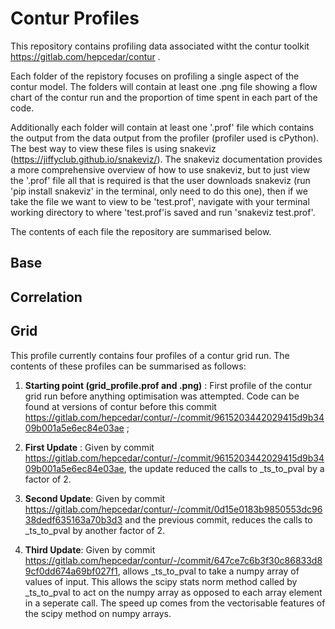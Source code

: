 # Contur Profiles
This repository contains profiling data associated witht the contur toolkit https://gitlab.com/hepcedar/contur .

Each folder of the repistory focuses on profiling a single aspect of the contur model. The folders will contain at least one .png file showing a flow chart of the contur run and the proportion of time spent in each part of the code. 

Additionally each folder will contain at least one '.prof' file which contains the output from the data output from the profiler (profiler used is cPython). The best way to view these files is using snakeviz (https://jiffyclub.github.io/snakeviz/). The snakeviz documentation provides a more comprehensive overview of how to use snakeviz, but to just view the '.prof' file all that is required is that the user downloads snakeviz (run 'pip install snakeviz' in the terminal, only need to do this one), then if we take the file we want to view to be 'test.prof', navigate with your terminal working directory to where 'test.prof'is saved and run 'snakeviz test.prof'.

The contents of each file the repository are summarised below.

## Base

## Correlation

## Grid
This profile currently contains four profiles of a contur grid run. The contents of these profiles can be summarised as follows:

1. __Starting point (grid_profile.prof and .png)__ : First profile of the contur grid run before anything optimisation was attempted. Code can be found at versions of contur before this commit https://gitlab.com/hepcedar/contur/-/commit/9615203442029415d9b3409b001a5e6ec84e03ae ;

2. __First Update__ : Given by commit https://gitlab.com/hepcedar/contur/-/commit/9615203442029415d9b3409b001a5e6ec84e03ae, the update reduced the calls to _ts_to_pval by a factor of 2.

3. __Second Update__: Given by commit https://gitlab.com/hepcedar/contur/-/commit/0d15e0183b9850553dc9638dedf635163a70b3d3 and the previous commit, reduces the calls to _ts_to_pval by another factor of 2.

4. __Third Update__: Given by commit  https://gitlab.com/hepcedar/contur/-/commit/647ce7c6b3f30c86833d89cf0dd674a69bf027f1, allows _ts_to_pval to take a numpy array of values of input. This allows the scipy stats norm method called by _ts_to_pval to act on the numpy array as opposed to each array element in a seperate call. The speed up comes from the vectorisable features of the scipy method on numpy arrays.
